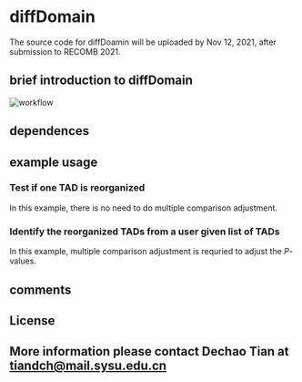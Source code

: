 # diffDomain

The source code for diffDoamin will be uploaded by Nov 12, 2021, after submission to RECOMB 2021.
## brief introduction to diffDomain 
![workflow](/figures/workflow.pdf|workflow)

## dependences

## example usage
### Test if one TAD is reorganized
In this example, there is no need to do multiple comparison adjustment.

### Identify the reorganized TADs from a user given list of TADs
In this example, multiple comparison adjustment is requried to adjust the *P*-values.

## comments

## License

## More information please contact Dechao Tian at tiandch@mail.sysu.edu.cn
